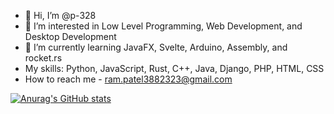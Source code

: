 - 👋 Hi, I’m @p-328
- 👀 I’m interested in Low Level Programming, Web Development, and Desktop Development
- 🌱 I’m currently learning JavaFX, Svelte, Arduino, Assembly, and rocket.rs
- My skills: Python, JavaScript, Rust, C++, Java, Django, PHP, HTML, CSS
- How to reach me - ram.patel3882323@gmail.com 

<!---
p-328/p-328 is a ✨ special ✨ repository because its `README.md` (this file) appears on your GitHub profile.
You can click the Preview link to take a look at your changes.
--->
[![Anurag's GitHub stats](https://github-readme-stats.vercel.app/api?username=p-328)](https://github.com/anuraghazra/github-readme-stats)

